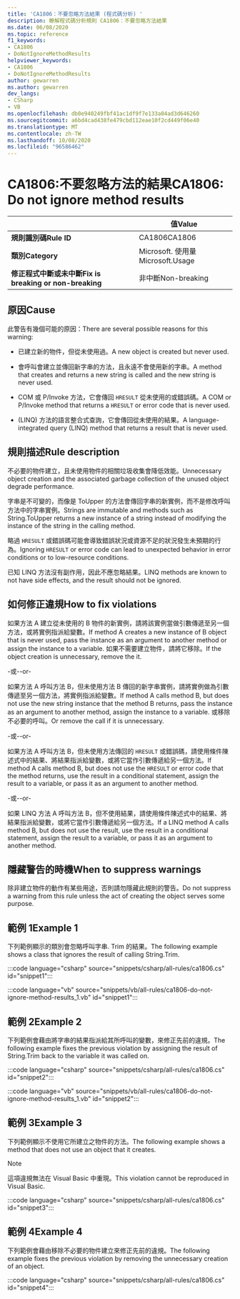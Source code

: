 ```yaml
---
title: 'CA1806：不要忽略方法結果 (程式碼分析) '
description: 瞭解程式碼分析規則 CA1806：不要忽略方法結果
ms.date: 06/08/2020
ms.topic: reference
f1_keywords:
- CA1806
- DoNotIgnoreMethodResults
helpviewer_keywords:
- CA1806
- DoNotIgnoreMethodResults
author: gewarren
ms.author: gewarren
dev_langs:
- CSharp
- VB
ms.openlocfilehash: db0e940249fbf41ac1df9f7e133a04ad3d646260
ms.sourcegitcommit: a6bd4cad438fe479cbd112eae10f2cd449f06e40
ms.translationtype: MT
ms.contentlocale: zh-TW
ms.lasthandoff: 10/08/2020
ms.locfileid: "96586462"
---
```

# <a name="ca1806-do-not-ignore-method-results"></a><span data-ttu-id="78e5c-103">CA1806:不要忽略方法的結果</span><span class="sxs-lookup"><span data-stu-id="78e5c-103">CA1806: Do not ignore method results</span></span>

| | <span data-ttu-id="78e5c-104">值</span><span class="sxs-lookup"><span data-stu-id="78e5c-104">Value</span></span> |
|-|-|
| <span data-ttu-id="78e5c-105">**規則識別碼**</span><span class="sxs-lookup"><span data-stu-id="78e5c-105">**Rule ID**</span></span> |<span data-ttu-id="78e5c-106">CA1806</span><span class="sxs-lookup"><span data-stu-id="78e5c-106">CA1806</span></span>|
| <span data-ttu-id="78e5c-107">**類別**</span><span class="sxs-lookup"><span data-stu-id="78e5c-107">**Category**</span></span> |<span data-ttu-id="78e5c-108">Microsoft. 使用量</span><span class="sxs-lookup"><span data-stu-id="78e5c-108">Microsoft.Usage</span></span>|
| <span data-ttu-id="78e5c-109">**修正程式中斷或未中斷**</span><span class="sxs-lookup"><span data-stu-id="78e5c-109">**Fix is breaking or non-breaking**</span></span> |<span data-ttu-id="78e5c-110">非中斷</span><span class="sxs-lookup"><span data-stu-id="78e5c-110">Non-breaking</span></span>|

## <a name="cause"></a><span data-ttu-id="78e5c-111">原因</span><span class="sxs-lookup"><span data-stu-id="78e5c-111">Cause</span></span>

<span data-ttu-id="78e5c-112">此警告有幾個可能的原因：</span><span class="sxs-lookup"><span data-stu-id="78e5c-112">There are several possible reasons for this warning:</span></span>

- <span data-ttu-id="78e5c-113">已建立新的物件，但從未使用過。</span><span class="sxs-lookup"><span data-stu-id="78e5c-113">A new object is created but never used.</span></span>

- <span data-ttu-id="78e5c-114">會呼叫會建立並傳回新字串的方法，且永遠不會使用新的字串。</span><span class="sxs-lookup"><span data-stu-id="78e5c-114">A method that creates and returns a new string is called and the new string is never used.</span></span>

- <span data-ttu-id="78e5c-115">COM 或 P/Invoke 方法，它會傳回 `HRESULT` 從未使用的或錯誤碼。</span><span class="sxs-lookup"><span data-stu-id="78e5c-115">A COM or P/Invoke method that returns a `HRESULT` or error code that is never used.</span></span>

- <span data-ttu-id="78e5c-116"> (LINQ) 方法的語言整合式查詢，它會傳回從未使用的結果。</span><span class="sxs-lookup"><span data-stu-id="78e5c-116">A language-integrated query (LINQ) method that returns a result that is never used.</span></span>

## <a name="rule-description"></a><span data-ttu-id="78e5c-117">規則描述</span><span class="sxs-lookup"><span data-stu-id="78e5c-117">Rule description</span></span>

<span data-ttu-id="78e5c-118">不必要的物件建立，且未使用物件的相關垃圾收集會降低效能。</span><span class="sxs-lookup"><span data-stu-id="78e5c-118">Unnecessary object creation and the associated garbage collection of the unused object degrade performance.</span></span>

<span data-ttu-id="78e5c-119">字串是不可變的，而像是 ToUpper 的方法會傳回字串的新實例，而不是修改呼叫方法中的字串實例。</span><span class="sxs-lookup"><span data-stu-id="78e5c-119">Strings are immutable and methods such as String.ToUpper returns a new instance of a string instead of modifying the instance of the string in the calling method.</span></span>

<span data-ttu-id="78e5c-120">略過 `HRESULT` 或錯誤碼可能會導致錯誤狀況或資源不足的狀況發生未預期的行為。</span><span class="sxs-lookup"><span data-stu-id="78e5c-120">Ignoring `HRESULT` or error code can lead to unexpected behavior in error conditions or to low-resource conditions.</span></span>

<span data-ttu-id="78e5c-121">已知 LINQ 方法沒有副作用，因此不應忽略結果。</span><span class="sxs-lookup"><span data-stu-id="78e5c-121">LINQ methods are known to not have side effects, and the result should not be ignored.</span></span>

## <a name="how-to-fix-violations"></a><span data-ttu-id="78e5c-122">如何修正違規</span><span class="sxs-lookup"><span data-stu-id="78e5c-122">How to fix violations</span></span>

<span data-ttu-id="78e5c-123">如果方法 A 建立從未使用的 B 物件的新實例，請將該實例當做引數傳遞至另一個方法，或將實例指派給變數。</span><span class="sxs-lookup"><span data-stu-id="78e5c-123">If method A creates a new instance of B object that is never used, pass the instance as an argument to another method or assign the instance to a variable.</span></span> <span data-ttu-id="78e5c-124">如果不需要建立物件，請將它移除。</span><span class="sxs-lookup"><span data-stu-id="78e5c-124">If the object creation is unnecessary, remove the it.</span></span>

<span data-ttu-id="78e5c-125">-或-</span><span class="sxs-lookup"><span data-stu-id="78e5c-125">-or-</span></span>

<span data-ttu-id="78e5c-126">如果方法 A 呼叫方法 B，但未使用方法 B 傳回的新字串實例，請將實例做為引數傳遞至另一個方法，將實例指派給變數。</span><span class="sxs-lookup"><span data-stu-id="78e5c-126">If method A calls method B, but does not use the new string instance that the method B returns, pass the instance as an argument to another method, assign the instance to a variable.</span></span> <span data-ttu-id="78e5c-127">或移除不必要的呼叫。</span><span class="sxs-lookup"><span data-stu-id="78e5c-127">Or remove the call if it is unnecessary.</span></span>

<span data-ttu-id="78e5c-128">-或-</span><span class="sxs-lookup"><span data-stu-id="78e5c-128">-or-</span></span>

<span data-ttu-id="78e5c-129">如果方法 A 呼叫方法 B，但未使用方法傳回的 `HRESULT` 或錯誤碼，請使用條件陳述式中的結果、將結果指派給變數，或將它當作引數傳遞給另一個方法。</span><span class="sxs-lookup"><span data-stu-id="78e5c-129">If method A calls method B, but does not use the `HRESULT` or error code that the method returns, use the result in a conditional statement, assign the result to a variable, or pass it as an argument to another method.</span></span>

<span data-ttu-id="78e5c-130">-或-</span><span class="sxs-lookup"><span data-stu-id="78e5c-130">-or-</span></span>

<span data-ttu-id="78e5c-131">如果 LINQ 方法 A 呼叫方法 B，但不使用結果，請使用條件陳述式中的結果、將結果指派給變數，或將它當作引數傳遞給另一個方法。</span><span class="sxs-lookup"><span data-stu-id="78e5c-131">If a LINQ method A calls method B, but does not use the result, use the result in a conditional statement, assign the result to a variable, or pass it as an argument to another method.</span></span>

## <a name="when-to-suppress-warnings"></a><span data-ttu-id="78e5c-132">隱藏警告的時機</span><span class="sxs-lookup"><span data-stu-id="78e5c-132">When to suppress warnings</span></span>

<span data-ttu-id="78e5c-133">除非建立物件的動作有某些用途，否則請勿隱藏此規則的警告。</span><span class="sxs-lookup"><span data-stu-id="78e5c-133">Do not suppress a warning from this rule unless the act of creating the object serves some purpose.</span></span>

## <a name="example-1"></a><span data-ttu-id="78e5c-134">範例 1</span><span class="sxs-lookup"><span data-stu-id="78e5c-134">Example 1</span></span>

<span data-ttu-id="78e5c-135">下列範例顯示的類別會忽略呼叫字串. Trim 的結果。</span><span class="sxs-lookup"><span data-stu-id="78e5c-135">The following example shows a class that ignores the result of calling String.Trim.</span></span>

:::code language="csharp" source="snippets/csharp/all-rules/ca1806.cs" id="snippet1":::

:::code language="vb" source="snippets/vb/all-rules/ca1806-do-not-ignore-method-results_1.vb" id="snippet1":::

## <a name="example-2"></a><span data-ttu-id="78e5c-136">範例 2</span><span class="sxs-lookup"><span data-stu-id="78e5c-136">Example 2</span></span>

<span data-ttu-id="78e5c-137">下列範例會藉由將字串的結果指派給其所呼叫的變數，來修正先前的違規。</span><span class="sxs-lookup"><span data-stu-id="78e5c-137">The following example fixes the previous violation by assigning the result of String.Trim back to the variable it was called on.</span></span>

:::code language="csharp" source="snippets/csharp/all-rules/ca1806.cs" id="snippet2":::

:::code language="vb" source="snippets/vb/all-rules/ca1806-do-not-ignore-method-results_1.vb" id="snippet2":::

## <a name="example-3"></a><span data-ttu-id="78e5c-138">範例 3</span><span class="sxs-lookup"><span data-stu-id="78e5c-138">Example 3</span></span>

<span data-ttu-id="78e5c-139">下列範例顯示不使用它所建立之物件的方法。</span><span class="sxs-lookup"><span data-stu-id="78e5c-139">The following example shows a method that does not use an object that it creates.</span></span>

> [!NOTE]
> <span data-ttu-id="78e5c-140">這項違規無法在 Visual Basic 中重現。</span><span class="sxs-lookup"><span data-stu-id="78e5c-140">This violation cannot be reproduced in Visual Basic.</span></span>

:::code language="csharp" source="snippets/csharp/all-rules/ca1806.cs" id="snippet3":::

## <a name="example-4"></a><span data-ttu-id="78e5c-141">範例 4</span><span class="sxs-lookup"><span data-stu-id="78e5c-141">Example 4</span></span>

<span data-ttu-id="78e5c-142">下列範例會藉由移除不必要的物件建立來修正先前的違規。</span><span class="sxs-lookup"><span data-stu-id="78e5c-142">The following example fixes the previous violation by removing the unnecessary creation of an object.</span></span>

:::code language="csharp" source="snippets/csharp/all-rules/ca1806.cs" id="snippet4":::

<!-- Examples don't exist for the following...

The following example shows a method that ignores the error code that the native method GetShortPathName returns.

The following example fixes the previous violation by checking the error code and throwing an exception when the call fails.
-->
